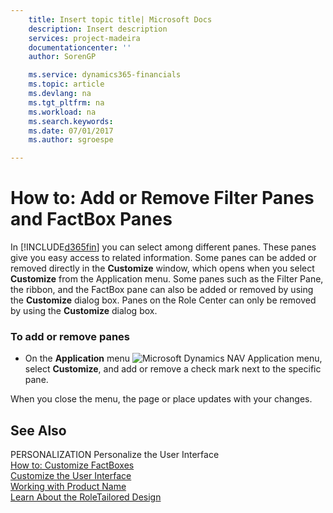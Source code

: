 ```yaml
---
    title: Insert topic title| Microsoft Docs
    description: Insert description
    services: project-madeira
    documentationcenter: ''
    author: SorenGP

    ms.service: dynamics365-financials
    ms.topic: article
    ms.devlang: na
    ms.tgt_pltfrm: na
    ms.workload: na
    ms.search.keywords:
    ms.date: 07/01/2017
    ms.author: sgroespe

---
```

# How to: Add or Remove Filter Panes and FactBox Panes
In [!INCLUDE[d365fin](../../includes/d365fin_md.md)] you can select among different panes. These panes give you easy access to related information. Some panes can be added or removed directly in the **Customize** window, which opens when you select **Customize** from the Application menu. Some panes such as the Filter Pane, the ribbon, and the FactBox pane can also be added or removed by using the **Customize** dialog box. Panes on the Role Center can only be removed by using the **Customize** dialog box.  
  
### To add or remove panes  
  
-   On the **Application** menu ![Microsoft Dynamics NAV Application menu](../media/rtc_applicationmenu.png "RTC_ApplicationMenu"), select **Customize**, and add or remove a check mark next to the specific pane.  
  
 When you close the menu, the page or place updates with your changes.  
  
## See Also  
 PERSONALIZATION Personalize the User Interface   
 [How to: Customize FactBoxes](../how-to-customize-factboxes.md)   
 [Customize the User Interface](../customize-the-user-interface.md)   
 [Working with Product Name](../working-with-$-p_1-product-name-$-.md)   
 [Learn About the RoleTailored Design](../learn-about-the-roletailored-design.md)